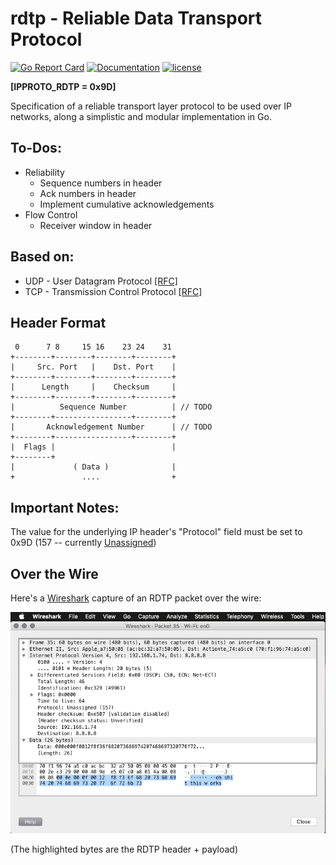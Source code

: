 # rdtp - Reliable Data Transport Protocol

[![Go Report Card](https://goreportcard.com/badge/github.com/adrianosela/rdtp)](https://goreportcard.com/report/github.com/adrianosela/rdtp)
[![Documentation](https://godoc.org/github.com/adrianosela/rdtp?status.svg)](https://godoc.org/github.com/adrianosela/rdtp)
[![license](https://img.shields.io/github/license/adrianosela/rdtp.svg)](https://github.com/adrianosela/rdtp/blob/master/LICENSE)

**[IPPROTO_RDTP = 0x9D]**

Specification of a reliable transport layer protocol to be used over IP networks, along a simplistic and modular implementation in Go.

## To-Dos:
* Reliability
  * Sequence numbers in header
  * Ack numbers in header
  * Implement cumulative acknowledgements
* Flow Control
  * Receiver window in header

## Based on:
* UDP - User Datagram Protocol [[RFC]](https://tools.ietf.org/html/rfc768)
* TCP - Transmission Control Protocol [[RFC]](https://tools.ietf.org/html/rfc793)

## Header Format

```
 0      7 8     15 16    23 24    31
+--------+--------+--------+--------+
|     Src. Port   |    Dst. Port    |
+--------+--------+--------+--------+
|      Length     |    Checksum     |
+--------+--------+--------+--------+
|          Sequence Number          | // TODO
+--------+-----------------+--------+
|       Acknowledgement Number      | // TODO
+--------+-----------------+--------+
|  Flags |                          |
+--------+
|             ( Data )              |
+               ....                +
```

## Important Notes: 

The value for the underlying IP header's "Protocol" field must be set to 0x9D (157 -- currently [Unassigned](https://en.wikipedia.org/wiki/List_of_IP_protocol_numbers))

## Over the Wire

Here's a [Wireshark](https://www.wireshark.org/) capture of an RDTP packet over the wire:

![](./docs/img/cap0.png)

(The highlighted bytes are the RDTP header + payload)
